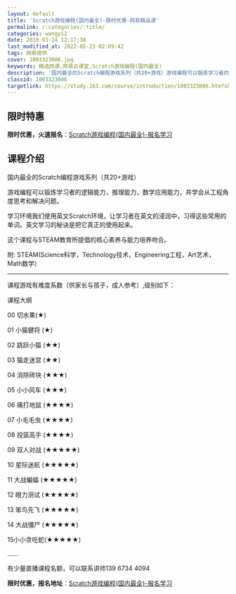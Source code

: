```yaml
---
layout: default
title: 'Scratch游戏编程(国内最全)-限时优惠-网易精品课'
permalink: /:categories/:title/
categories: wangyi2
date: 2019-03-24 12:17:30
last_modified_at: 2022-05-23 02:09:42
tags: 网易提供
cover: 1003323006.jpg
keywords: 精选网课,网易云课堂,Scratch游戏编程(国内最全)
description: '国内最全的Scratch编程游戏系列（共20+游戏）游戏编程可以锻炼学习者的逻辑能力，推理能力，数学应用能力，并学会从工'
classid: 1003323006
targetlink: https://study.163.com/course/introduction/1003323006.htm?share=1&shareId=1025206652&utm_campaign=share&utm_medium=iphoneShare&utm_source=&utm_u=1025206652
---
```


## 限时特惠

**限时优惠，火速报名**：[Scratch游戏编程(国内最全)-报名学习](https://study.163.com/course/introduction/1003323006.htm?share=1&shareId=1025206652&utm_campaign=share&utm_medium=iphoneShare&utm_source=&utm_u=1025206652)

## 课程介绍

国内最全的Scratch编程游戏系列（共20+游戏）

游戏编程可以锻炼学习者的逻辑能力，推理能力，数学应用能力，并学会从工程角度思考和解决问题。

学习环境我们使用英文Scratch环境，让学习者在英文的浸润中，习得这些常用的单词。英文学习的秘诀是把它真正的使用起来。

这个课程与STEAM教育所提倡的核心素养与能力培养吻合。

附:  STEAM(Science科学，Technology技术，Engineering工程，Art艺术，Math数学）



------------------------------------------------------------------------------

课程游戏有难度系数（供家长与孩子，成人参考）,级别如下：

课程大纲

00 切水果(★)

01 小猫健将 (★)

02 跳跃小猫 (★★)

03 猫走迷宫 (★★)

04 消除砖块 (★★★)

05 小小风车 (★★★)

06 痛打地鼠 (★★★★)

07 小毛毛虫 (★★★★)

08 投篮高手 (★★★★)

09 双人对战 (★★★★★)

10 星际迷航 (★★★★★)

11 大战蝙蝠 (★★★★★)

12 眼力测试 (★★★★★) 

13 笨鸟先飞 (★★★★★) 

14 大战僵尸 (★★★★★) 

15小小贪吃蛇(★★★★★)

……





有少量直播课程名额，可以联系讲师139 6734 4094

**限时优惠，报名地址**：[Scratch游戏编程(国内最全)-报名学习](https://study.163.com/course/introduction/1003323006.htm?share=1&shareId=1025206652&utm_campaign=share&utm_medium=iphoneShare&utm_source=&utm_u=1025206652)

